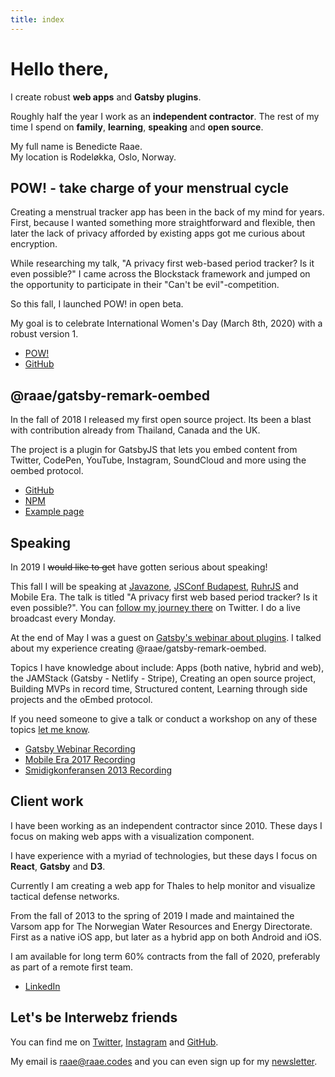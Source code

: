 ```yaml
---
title: index
---
```


# Hello there,

I create robust **web apps** and **Gatsby plugins**.

Roughly half the year I work as an **independent contractor**. The rest of my time I spend on **family**, **learning**, **speaking** and **open source**.

My full name is Benedicte Raae.  
My location is Rodeløkka, Oslo, Norway.

## POW! - take charge of your menstrual cycle

Creating a menstrual tracker app has been in the back of my mind for years. First, because I wanted something more straightforward and flexible, then later the lack of privacy afforded by existing apps got me curious about encryption.

While researching my talk, "A privacy first web-based period tracker? Is it even possible?" I came across the Blockstack framework and jumped on the opportunity to participate in their "Can't be evil"-competition.

So this fall, I launched POW! in open beta.

My goal is to celebrate International Women's Day (March 8th, 2020) with a robust version 1.

- [POW!](https://www.usepow.app/)
- [GitHub](https://github.com/raae/pow-app)

## @raae/gatsby-remark-oembed

In the fall of 2018 I released my first open source project. Its been a blast with contribution already from Thailand, Canada and the UK.

The project is a plugin for GatsbyJS that lets you embed content from Twitter, CodePen, YouTube, Instagram, SoundCloud and more using the oembed protocol.

- [GitHub](https://github.com/raae/gatsby-remark-oembed)
- [NPM](https://www.npmjs.com/package/@raae/gatsby-remark-oembed)
- [Example page](https://gatsby-remark-oembed.netlify.com/)

## Speaking

In 2019 I <del>would like to get</del> have gotten serious about speaking!

This fall I will be speaking at [Javazone](https://2019.javazone.no/program/15cea85e-03ca-4929-a6b3-fdb91558c24f), [JSConf Budapest](https://jsconfbp.com/speakers/benedicte_raae/), [RuhrJS](https://ruhrjs.de/speakers/benedicte-raae) and Mobile Era. The talk is titled "A privacy first web based period tracker? Is it even possible?". You can [follow my journey there](https://twitter.com/i/moments/1130526382541479936) on Twitter. I do a live broadcast every Monday.

At the end of May I was a guest on [Gatsby's webinar about plugins](https://youtu.be/QIhrbJcqKu4?t=1631). I talked about my experience creating @raae/gatsby-remark-oembed.

Topics I have knowledge about include: Apps (both native, hybrid and web), the JAMStack (Gatsby - Netlify - Stripe), Creating an open source project, Building MVPs in record time, Structured content, Learning through side projects and the oEmbed protocol.

If you need someone to give a talk or conduct a workshop on any of these topics [let me know](mailto://raae@raae.codes).

- [Gatsby Webinar Recording](https://youtu.be/QIhrbJcqKu4?t=1631)
- [Mobile Era 2017 Recording](https://vimeo.com/240808361)
- [Smidigkonferansen 2013 Recording](https://vimeo.com/78634060)

## Client work

I have been working as an independent contractor since 2010. These days I focus on making web apps with a visualization component.

I have experience with a myriad of technologies, but these days I focus on **React**, **Gatsby** and **D3**.

Currently I am creating a web app for Thales to help monitor and visualize tactical defense networks.

From the fall of 2013 to the spring of 2019 I made and maintained the Varsom app for The Norwegian Water Resources and Energy Directorate. First as a native iOS app, but later as a hybrid app on both Android and iOS.

I am available for long term 60% contracts from the fall of 2020, preferably as part of a remote first team.

- [LinkedIn](https://www.linkedin.com/in/benedicteraae/)

## Let's be Interwebz friends

You can find me on [Twitter](https://twitter.com/raae), [Instagram](https://instagram.com/raae.codes) and [GitHub](https://github.com/raae).

My email is [raae@raae.codes](mailto:raae@raae.codes) and you can even sign up for my [newsletter](https://tinyletter.com/raae).

